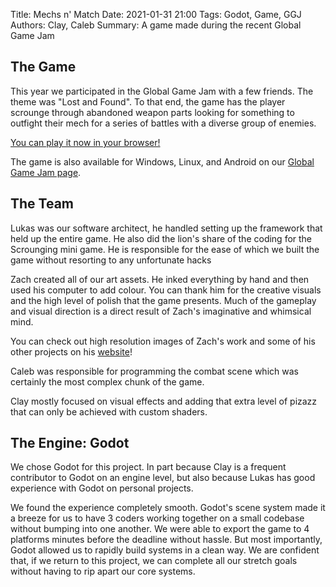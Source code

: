 Title: Mechs n' Match
Date: 2021-01-31 21:00
Tags: Godot, Game, GGJ
Authors: Clay, Caleb
Summary: A game made during the recent Global Game Jam

## The Game
This year we participated in the Global Game Jam with a few friends. The theme was "Lost and Found".
To that end, the game has the player scrounge through abandoned weapon parts looking for something to 
outfight their mech for a series of battles with a diverse group of enemies. 

[You can play it now in your browser!](apps/MechsnMatch/MechsnMatch.html)

The game is also available for Windows, Linux, and Android on our [Global Game Jam page](https://globalgamejam.org/2021/games/mechs-n-match-4).

## The Team

Lukas was our software architect, he handled setting up the framework that held up the entire game. He
also did the lion's share of the coding for the Scrounging mini game. He is responsible for the ease of
which we built the game without resorting to any unfortunate hacks

Zach created all of our art assets. He inked everything by hand and then used his computer to
add colour. You can thank him for the creative visuals and the high level of polish that the game presents.
Much of the gameplay and visual direction is a direct result of Zach's imaginative and whimsical mind.

You can check out high resolution images of Zach's work and some of his other projects on his [website](https://zmschuster.com/mechs-n-match-global-game-jam-2021)!

Caleb was responsible for programming the combat scene which was certainly the most complex chunk of the game. 

Clay mostly focused on visual effects and adding that extra level of pizazz that can only be achieved with custom shaders.

## The Engine: Godot
We chose Godot for this project. In part because Clay is a frequent contributor to Godot on an engine level, but also because Lukas has good experience with Godot on personal projects. 

We found the experience completely smooth. Godot's scene system made it a breeze for us to have 3 coders working together on a small codebase
without bumping into one another. We were able to export the game to 4 platforms minutes before the deadline without hassle. But most importantly, 
Godot allowed us to rapidly build systems in a clean way. We are confident that, if we return to this project, we can complete all our stretch goals
without having to rip apart our core systems.

